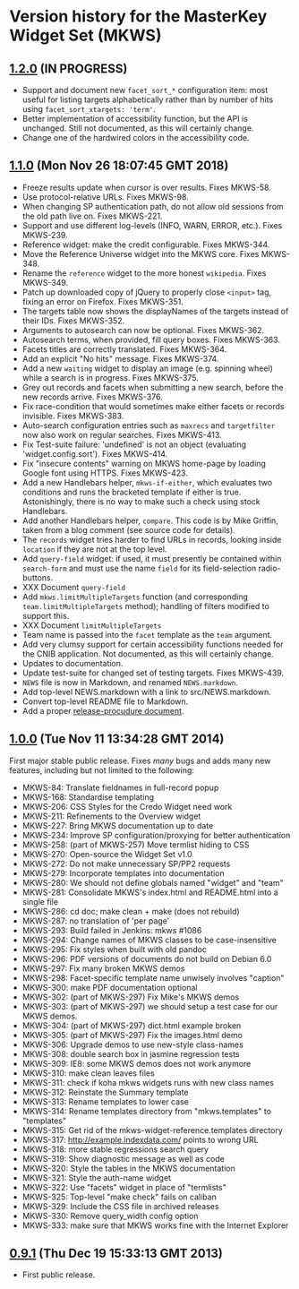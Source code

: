 # Version history for the MasterKey Widget Set (MKWS)

## [1.2.0](https://github.com/indexdata/mkws/tree/v1.2.0) (IN PROGRESS)

* Support and document new `facet_sort_*` configuration item: most useful for listing targets alphabetically rather than by number of hits using `facet_sort_xtargets: 'term'`.
* Better implementation of accessibility function, but the API is unchanged. Still not documented, as this will certainly change.
* Change one of the hardwired colors in the accessibility code.

## [1.1.0](https://github.com/indexdata/mkws/tree/v1.1.0) (Mon Nov 26 18:07:45 GMT 2018)

* Freeze results update when cursor is over results. Fixes MKWS-58.
* Use protocol-relative URLs. Fixes MKWS-98.
* When changing SP authentication path, do not allow old sessions from the old path live on. Fixes MKWS-221.
* Support and use different log-levels (INFO, WARN, ERROR, etc.). Fixes MKWS-239.
* Reference widget: make the credit configurable. Fixes MKWS-344.
* Move the Reference Universe widget into the MKWS core. Fixes MKWS-348.
* Rename the `reference` widget to the more honest `wikipedia`. Fixes MKWS-349.
* Patch up downloaded copy of jQuery to properly close `<input>` tag, fixing an error on Firefox. Fixes MKWS-351.
* The targets table now shows the displayNames of the targets instead of their IDs. Fixes MKWS-352.
* Arguments to autosearch can now be optional. Fixes MKWS-362.
* Autosearch terms, when provided, fill query boxes. Fixes MKWS-363.
* Facets titles are correctly translated. Fixes MKWS-364.
* Add an explicit "No hits" message. Fixes MKWS-374.
* Add a new `waiting` widget to display an image (e.g. spinning wheel) while a search is in progress. Fixes MKWS-375.
* Grey out records and facets when submitting a new search, before the new records arrive. Fixes MKWS-376.
* Fix race-condition that would sometimes make either facets or records invisible. Fixes MKWS-383.
* Auto-search configuration entries such as `maxrecs` and `targetfilter` now also work on regular searches. Fixes MKWS-413.
* Fix Test-suite failure: 'undefined' is not an object (evaluating 'widget.config.sort'). Fixes MKWS-414.
* Fix "insecure contents" warning on MKWS home-page by loading Google font using HTTPS. Fixes MKWS-423.
* Add a new Handlebars helper, `mkws-if-either`, which evaluates two conditions and runs the bracketed template if either is true. Astonishingly, there is no way to make such a check using stock Handlebars.
* Add another Handlebars helper, `compare`. This code is by Mike Griffin, taken from a blog comment (see source code for details).
* The `records` widget tries harder to find URLs in records, looking inside `location` if they are not at the top level.
* Add `query-field` widget: if used, it must presently be contained within `search-form` and must use the name `field` for its field-selection radio-buttons.
* XXX Document `query-field`
* Add `mkws.limitMultipleTargets` function (and corresponding `team.limitMultipleTargets` method); handling of filters modified to support this.
* XXX Document `limitMultipleTargets`
* Team name is passed into the `facet` template as the `team` argument.
* Add very clumsy support for certain accessibility functions needed for the CNIB application. Not documented, as this will certainly change.
* Updates to documentation.
* Update test-suite for changed set of testing targets. Fixes MKWS-439.
* `NEWS` file is now in Markdown, and renamed `NEWS.markdown`.
* Add top-level NEWS.markdown with a link to src/NEWS.markdown.
* Convert top-level README file to Markdown.
* Add a proper [release-procudure document](../doc/release-process.markdown).


## [1.0.0](https://github.com/indexdata/mkws/tree/1.0.0) (Tue Nov 11 13:34:28 GMT 2014)

First major stable public release. Fixes _many_ bugs and adds
many new features, including but not limited to the following:

* MKWS-84:	Translate fieldnames in full-record popup
* MKWS-168:	Standardise templating
* MKWS-206:	CSS Styles for the Credo Widget need work
* MKWS-211:	Refinements to the Overview widget
* MKWS-227:	Bring MKWS documentation up to date
* MKWS-234:	Improve SP configuration/proxying for better authentication
* MKWS-258:	(part of MKWS-257) Move termlist hiding to CSS
* MKWS-270:	Open-source the Widget Set v1.0
* MKWS-272:	Do not make unnecessary SP/PP2 requests
* MKWS-279:	Incorporate templates into documentation
* MKWS-280:	We should not define globals named "widget" and "team"
* MKWS-281:	Consolidate MKWS's index.html and README.html into a single file
* MKWS-286:	cd doc; make clean + make (does not rebuild)
* MKWS-287:	no translation of 'per page'
* MKWS-293:	Build failed in Jenkins: mkws #1086
* MKWS-294:	Change names of MKWS classes to be case-insensitive
* MKWS-295:	Fix styles when built with old pandoc
* MKWS-296:	PDF versions of documents do not build on Debian 6.0
* MKWS-297:	Fix many broken MKWS demos
* MKWS-298:	Facet-specific template name unwisely involves "caption"
* MKWS-300:	make PDF documentation optional
* MKWS-302:	(part of MKWS-297) Fix Mike's MKWS demos
* MKWS-303:	(part of MKWS-297) we should setup a test case for our MKWS demos.
* MKWS-304:	(part of MKWS-297) dict.html example broken
* MKWS-305:	(part of MKWS-297) Fix the images.html demo
* MKWS-306:	Upgrade demos to use new-style class-names
* MKWS-308:	double search box in jasmine regression tests
* MKWS-309:	IE8: some MKWS demos does not work anymore
* MKWS-310:	make clean leaves files
* MKWS-311:	check if koha mkws widgets runs with new class names
* MKWS-312:	Reinstate the Summary template
* MKWS-313:	Rename templates to lower case
* MKWS-314:	Rename templates directory from "mkws.templates" to "templates"
* MKWS-315:	Get rid of the mkws-widget-reference.templates directory
* MKWS-317:	http://example.indexdata.com/ points to wrong URL
* MKWS-318:	more stable regressions search query
* MKWS-319:	Show diagnostic message as well as code
* MKWS-320:	Style the tables in the MKWS documentation
* MKWS-321:	Style the auth-name widget
* MKWS-322:	Use "facets" widget in place of "termlists"
* MKWS-325:	Top-level "make check" fails on caliban
* MKWS-329:	Include the CSS file in archived releases
* MKWS-330:	Remove query_width config option
* MKWS-333:	make sure that MKWS works fine with the Internet Explorer


## [0.9.1](https://github.com/indexdata/mkws/tree/0.9.1) (Thu Dec 19 15:33:13 GMT 2013)

* First public release.

